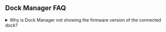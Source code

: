 ## Dock Manager FAQ

<details>
<summary>Why is Dock Manager not showing the firmware version of the connected dock?</summary>
This can occur right after Dock Manager is installed.  For older docks, Dock Manager must first download the firmware update package for that dock so it can use the firmware update tool in the package to get the current firmware version on the attached dock. If Dock Manager is configured to pull from a local repository, make sure the appropriate packages are in the repository for your targeted docks.

For new docks released in 2021, Dock Manager can read the firmware version directly and does not have this limitation. 
</details>